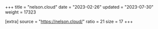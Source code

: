 +++
title = "nelson.cloud"
date = "2023-02-26"
updated = "2023-07-30"
weight = 17323

[extra]
source = "https://nelson.cloud/"
ratio = 21
size = 17
+++
